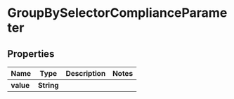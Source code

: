 

# GroupBySelectorComplianceParameter


## Properties

| Name | Type | Description | Notes |
|------------ | ------------- | ------------- | -------------|
|**value** | **String** |  |  |



